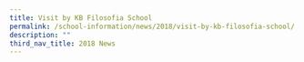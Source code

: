 ```yaml
---
title: Visit by KB Filosofia School
permalink: /school-information/news/2018/visit-by-kb-filosofia-school/
description: ""
third_nav_title: 2018 News
---
```

